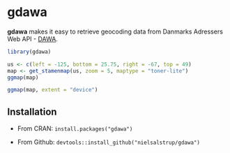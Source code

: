 <!-- README.md is generated from README.Rmd. Please edit that file -->
gdawa
=====

**gdawa** makes it easy to retrieve geocoding data from Danmarks Adressers Web API - [DAWA](https://dawa.aws.dk/).

``` r
library(gdawa)

us <- c(left = -125, bottom = 25.75, right = -67, top = 49)
map <- get_stamenmap(us, zoom = 5, maptype = "toner-lite")
ggmap(map)
```



``` r
ggmap(map, extent = "device")
```




Installation
------------

-   From CRAN: `install.packages("gdawa")`

-   From Github: `devtools::install_github("nielsalstrup/gdawa")`
